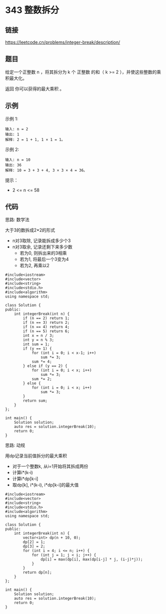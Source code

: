 # 343 整数拆分
## 链接
https://leetcode.cn/problems/integer-break/description/

## 题目 
给定一个正整数 n ，将其拆分为 k 个 正整数 的和（ k >= 2 ），并使这些整数的乘积最大化。

返回 你可以获得的最大乘积 。

## 示例
示例 1:
```
输入: n = 2
输出: 1
解释: 2 = 1 + 1, 1 × 1 = 1。
```
示例 2:
```
输入: n = 10
输出: 36
解释: 10 = 3 + 3 + 4, 3 × 3 × 4 = 36。
```

提示：

- 2 <= n <= 58

## 代码
思路: 数学法

大于3的数拆成2*2的形式
- n对3取除, 记录能拆成多少个3
- n对3取余, 记录还剩下来多少数
    - 若为0, 则拆出来的3相乘
    - 若为1, 将最后一个3变为4
    - 若为2, 再乘以2

```
#include<iostream>
#include<vector>
#include<string>
#include<stdio.h>
#include<algorithm>
using namespace std;

class Solution {
public:
    int integerBreak(int n) {
        if (n == 2) return 1;
        if (n == 3) return 2;
        if (n == 4) return 4;
        if (n == 5) return 6;
        int x = n / 3;
        int y = n % 3;
        int sum = 1;
        if (y == 1) {
            for (int i = 0; i < x-1; i++)
                sum *= 3;
            sum *= 4;
        } else if (y == 2) {
            for (int i = 0; i < x; i++)
                sum *= 3;
            sum *= 2;
        } else {
            for (int i = 0; i < x; i++)
                sum *= 3;
        }
        return sum;
    }
};

int main() {
    Solution solution;
    auto res = solution.integerBreak(10);
    return 0;
}
```

思路: 动规

用dp记录当前值拆分的最大乘积
- 对于一个整数k, 从i=1开始将其拆成两份
- 计算i*(k-i)
- 计算i*dp[k-i]
- 取dp[k], i*(k-i), i*dp[k-i]的最大值

```
#include<iostream>
#include<vector>
#include<string>
#include<stdio.h>
#include<algorithm>
using namespace std;

class Solution {
public:
    int integerBreak(int n) {
        vector<int> dp(n + 10, 0);
        dp[2] = 1;
        dp[3] = 2;
        for (int i = 4; i <= n; i++) {
            for (int j = 1; j < i; j++) {
                dp[i] = max(dp[i], max(dp[i-j] * j, (i-j)*j));
            }
        }
        return dp[n];
    }
};

int main() {
    Solution solution;
    auto res = solution.integerBreak(10);
    return 0;
}
```